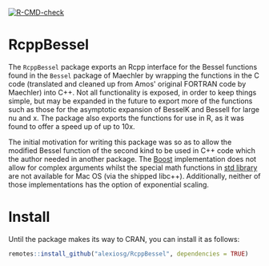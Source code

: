   <!-- badges: start -->
  [![R-CMD-check](https://github.com/alexiosg/RcppBessel/actions/workflows/R-CMD-check.yaml/badge.svg)](https://github.com/alexiosg/RcppBessel/actions/workflows/R-CMD-check.yaml)
  <!-- badges: end -->
  
# RcppBessel

The `RcppBessel` package exports an Rcpp interface for the Bessel functions found in the 
`Bessel` package of Maechler by wrapping the functions in the C code (translated
and cleaned up from Amos' original FORTRAN code by Maechler) into C++. Not all 
functionality is exposed, in order to keep things simple, but may be expanded 
in the future to export more of the functions such as those for the asymptotic 
expansion of BesselK and BesselI for large nu and x. The package also exports 
the functions for use in R, as it was found to offer a speed up of up to 10x.

The initial motivation for writing this package was so as to allow the modified
Bessel function of the second kind to be used in C++ code which the author needed
in another package. The [Boost](https://www.boost.org/doc/libs/1_85_0/libs/math/doc/html/math_toolkit/bessel/mbessel.html) 
implementation does not allow for complex arguments
whilst the special math functions in [std library](https://en.cppreference.com/w/cpp/numeric/special_functions/cyl_bessel_k)
are not available for Mac OS (via the shipped libc++).  Additionally, neither of those 
implementations has the option of exponential scaling.

# Install

Until the package makes its way to CRAN, you can install it as follows:

``` r
remotes::install_github("alexiosg/RcppBessel", dependencies = TRUE)
```
